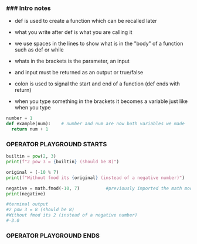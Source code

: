 ### ### Intro notes

- def is used to create a function which can be recalled later

- what you write after def is what you are calling it

- we use spaces in the lines to show what is in the "body" of a function such as def or while

- whats in the brackets is the parameter, an input

- and input must be returned as an output or true/false 

- colon is used to signal the start and end of a function (def ends with return)

- when you type something in the brackets it becomes a variable just like when you type


```Python
number = 1
def example(num):    # number and num are now both variables we made 
  return num + 1
```







### OPERATOR PLAYGROUND STARTS
```Python
builtin = pow(2, 3)
print(f"2 pow 3 = {builtin} (should be 8)")

original = (-10 % 7)
print(f"Without fmod its {original} (instead of a negative number)")

negative = math.fmod(-10, 7)          #previously imported the math module to show how there are "operator" varations through math helpers 
print(negative)

#terminal output
#2 pow 3 = 8 (should be 8)
#Without fmod its 2 (instead of a negative number)
#-3.0
```
### OPERATOR PLAYGROUND ENDS
